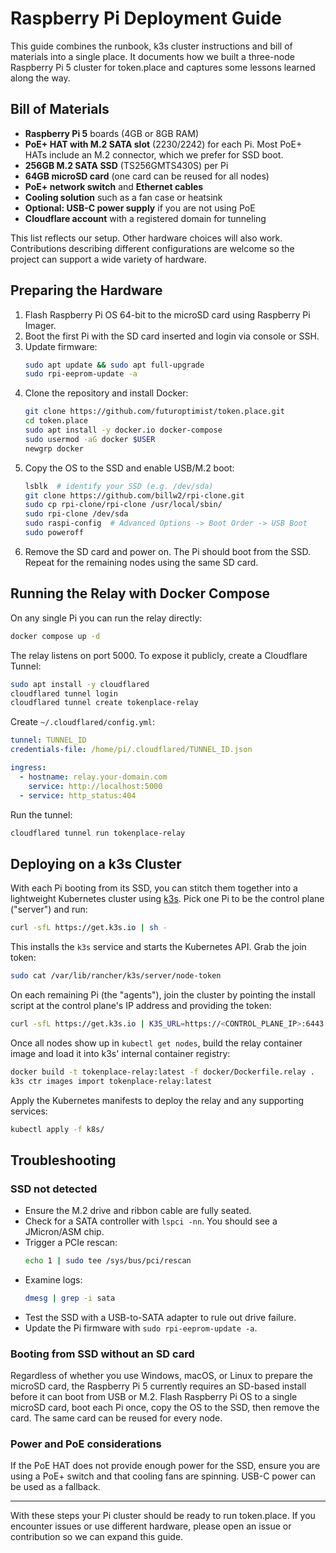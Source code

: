 # Raspberry Pi Deployment Guide

This guide combines the runbook, k3s cluster instructions and bill of materials into a single place. It documents how we built a three-node Raspberry Pi 5 cluster for token.place and captures some lessons learned along the way.

## Bill of Materials

- **Raspberry Pi 5** boards (4GB or 8GB RAM)
- **PoE+ HAT with M.2 SATA slot** (2230/2242) for each Pi. Most PoE+ HATs include an M.2 connector, which we prefer for SSD boot.
- **256GB M.2 SATA SSD** (TS256GMTS430S) per Pi
- **64GB microSD card** (one card can be reused for all nodes)
- **PoE+ network switch** and **Ethernet cables**
- **Cooling solution** such as a fan case or heatsink
- **Optional: USB-C power supply** if you are not using PoE
- **Cloudflare account** with a registered domain for tunneling

This list reflects our setup. Other hardware choices will also work. Contributions describing different configurations are welcome so the project can support a wide variety of hardware.

## Preparing the Hardware

1. Flash Raspberry Pi OS 64-bit to the microSD card using Raspberry Pi Imager.
2. Boot the first Pi with the SD card inserted and login via console or SSH.
3. Update firmware:
   ```bash
   sudo apt update && sudo apt full-upgrade
   sudo rpi-eeprom-update -a
   ```
4. Clone the repository and install Docker:
   ```bash
   git clone https://github.com/futuroptimist/token.place.git
   cd token.place
   sudo apt install -y docker.io docker-compose
   sudo usermod -aG docker $USER
   newgrp docker
   ```
5. Copy the OS to the SSD and enable USB/M.2 boot:
   ```bash
   lsblk  # identify your SSD (e.g. /dev/sda)
   git clone https://github.com/billw2/rpi-clone.git
   sudo cp rpi-clone/rpi-clone /usr/local/sbin/
   sudo rpi-clone /dev/sda
   sudo raspi-config  # Advanced Options -> Boot Order -> USB Boot
   sudo poweroff
   ```
6. Remove the SD card and power on. The Pi should boot from the SSD. Repeat for the remaining nodes using the same SD card.

## Running the Relay with Docker Compose

On any single Pi you can run the relay directly:

```bash
docker compose up -d
```

The relay listens on port 5000. To expose it publicly, create a Cloudflare Tunnel:

```bash
sudo apt install -y cloudflared
cloudflared tunnel login
cloudflared tunnel create tokenplace-relay
```

Create `~/.cloudflared/config.yml`:

```yaml
tunnel: TUNNEL_ID
credentials-file: /home/pi/.cloudflared/TUNNEL_ID.json

ingress:
  - hostname: relay.your-domain.com
    service: http://localhost:5000
  - service: http_status:404
```

Run the tunnel:

```bash
cloudflared tunnel run tokenplace-relay
```

## Deploying on a k3s Cluster

With each Pi booting from its SSD, you can stitch them together into a lightweight Kubernetes cluster using [k3s](https://k3s.io). Pick one Pi to be the control plane ("server") and run:

```bash
curl -sfL https://get.k3s.io | sh -
```

This installs the `k3s` service and starts the Kubernetes API. Grab the join token:

```bash
sudo cat /var/lib/rancher/k3s/server/node-token
```

On each remaining Pi (the "agents"), join the cluster by pointing the install script at the control plane's IP address and providing the token:

```bash
curl -sfL https://get.k3s.io | K3S_URL=https://<CONTROL_PLANE_IP>:6443 K3S_TOKEN=<NODE_TOKEN> sh -
```

Once all nodes show up in `kubectl get nodes`, build the relay container image and load it into k3s' internal container registry:

```bash
docker build -t tokenplace-relay:latest -f docker/Dockerfile.relay .
k3s ctr images import tokenplace-relay:latest
```

Apply the Kubernetes manifests to deploy the relay and any supporting services:

```bash
kubectl apply -f k8s/
```

## Troubleshooting

### SSD not detected

- Ensure the M.2 drive and ribbon cable are fully seated.
- Check for a SATA controller with `lspci -nn`. You should see a JMicron/ASM chip.
- Trigger a PCIe rescan:
  ```bash
  echo 1 | sudo tee /sys/bus/pci/rescan
  ```
- Examine logs:
  ```bash
  dmesg | grep -i sata
  ```
- Test the SSD with a USB-to-SATA adapter to rule out drive failure.
- Update the Pi firmware with `sudo rpi-eeprom-update -a`.

### Booting from SSD without an SD card

Regardless of whether you use Windows, macOS, or Linux to prepare the microSD card, the Raspberry Pi 5 currently requires an SD-based install before it can boot from USB or M.2. Flash Raspberry Pi OS to a single microSD card, boot each Pi once, copy the OS to the SSD, then remove the card. The same card can be reused for every node.

### Power and PoE considerations

If the PoE HAT does not provide enough power for the SSD, ensure you are using a PoE+ switch and that cooling fans are spinning. USB-C power can be used as a fallback.

---

With these steps your Pi cluster should be ready to run token.place. If you encounter issues or use different hardware, please open an issue or contribution so we can expand this guide.

